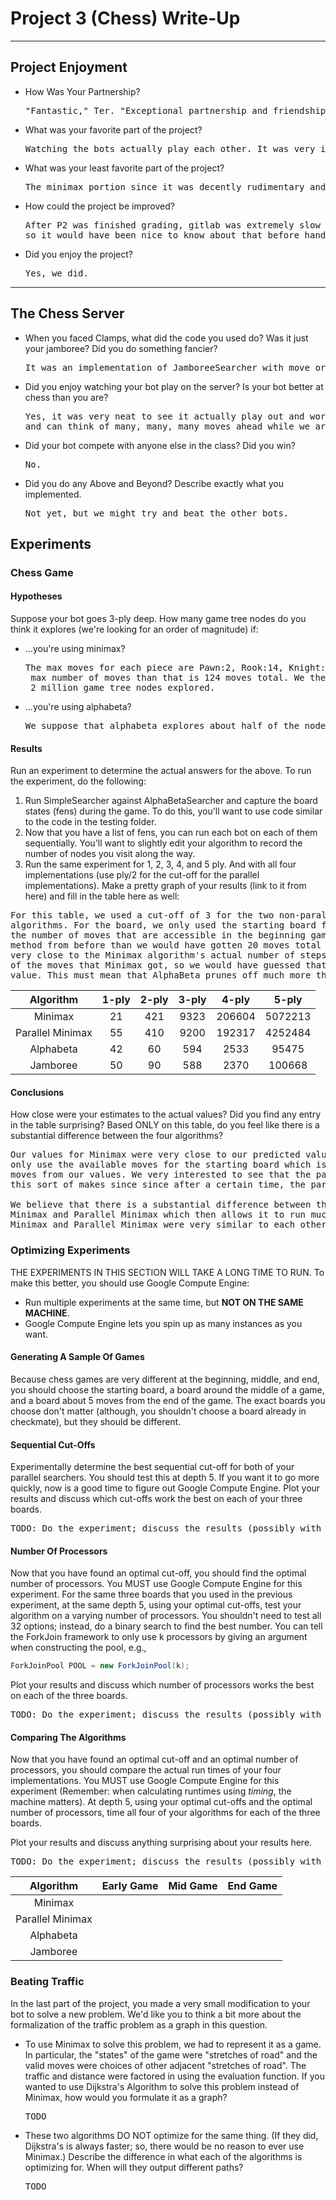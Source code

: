 # Project 3 (Chess) Write-Up #
--------

## Project Enjoyment ##
- How Was Your Partnership?
  <pre>"Fantastic," Ter. "Exceptional partnership and friendship <3," Jacob. It was a lot of fun working as a group for the whole quarter.</pre>
  
- What was your favorite part of the project?
  <pre>Watching the bots actually play each other. It was very interesting to see them figure out the best moves to take.</pre>

- What was your least favorite part of the project?
  <pre>The minimax portion since it was decently rudimentary and a little boring.</pre>

- How could the project be improved?
  <pre>After P2 was finished grading, gitlab was extremely slow and would just pend for hours due to the heavy load from P2 running,
  so it would have been nice to know about that before hand so that we could have acted accordingly.</pre>

- Did you enjoy the project?
  <pre>Yes, we did.</pre>
    
-----

## The Chess Server ##
- When you faced Clamps, what did the code you used do?  Was it just your jamboree?  Did you do something fancier?
  <pre>It was an implementation of JamboreeSearcher with move ordering added.</pre>

- Did you enjoy watching your bot play on the server?  Is your bot better at chess than you are?
  <pre>Yes, it was very neat to see it actually play out and work. The bot is much better at chess than we are since you know, it's a computer
  and can think of many, many, many moves ahead while we are just mortal humans.</pre>

- Did your bot compete with anyone else in the class?  Did you win?
  <pre>No.</pre>

- Did you do any Above and Beyond?  Describe exactly what you implemented.
  <pre>Not yet, but we might try and beat the other bots.</pre>

## Experiments ##

### Chess Game ###

#### Hypotheses ####
Suppose your bot goes 3-ply deep.  How many game tree nodes do you think
it explores (we're looking for an order of magnitude) if:
 - ...you're using minimax?
    <pre>The max moves for each piece are Pawn:2, Rook:14, Knight:8, Bishop:14, King:8, and Queen:28, so assuming that each piece can do the
    max number of moves than that is 124 moves total. We then go 3-ply deep so that is 124 moves for each depth so that is approximately
    2 million game tree nodes explored.</pre>
 - ...you're using alphabeta?
    <pre>We suppose that alphabeta explores about half of the nodes so we think it will explore around 1 million game tree nodes.</pre>

#### Results ####
Run an experiment to determine the actual answers for the above.  To run
the experiment, do the following:
1. Run SimpleSearcher against AlphaBetaSearcher and capture the board
   states (fens) during the game.  To do this, you'll want to use code
   similar to the code in the testing folder.
2. Now that you have a list of fens, you can run each bot on each of them
   sequentially.  You'll want to slightly edit your algorithm to record the
   number of nodes you visit along the way.
3. Run the same experiment for 1, 2, 3, 4, and 5 ply. And with all four
   implementations (use ply/2 for the cut-off for the parallel
   implementations).  Make a pretty graph of your results (link to it from
   here) and fill in the table here as well:

<pre>For this table, we used a cut-off of 3 for the two non-parallel algorithms and the recommended ply/2 for the parallel
algorithms. For the board, we only used the starting board for a single game which is why our hypothesis was so far off since
the number of moves that are accessible in the beginning game is much less than the total of moves available. If we used our 
method from before than we would have gotten 20 moves total so 3-ply deep would have gotten 8,000 moves to check which is
very close to the Minimax algorithm's actual number of steps. For our method, we said that AlphaBeta would have gotten about half
of the moves that Minimax got, so we would have guessed that there would have been 4,000 which is very far off of the actual 
value. This must mean that AlphaBeta prunes off much more than what we predicted.</pre>


|      Algorithm     | 1-ply | 2-ply | 3-ply | 4-ply | 5-ply |
| :----------------: |:-----:|:-----:|:-----:|:-----:|:-----:|
|       Minimax      |	21   |  421  |  9323 |206604 |5072213|
|  Parallel Minimax  |  55   |  410  |  9200 |192317 |4252484|
|      Alphabeta     |  42   |  60   |  594  | 2533  | 95475 |
|      Jamboree      |  50   |  90   |  588  | 2370  |100668 |

#### Conclusions ####
How close were your estimates to the actual values?  Did you find any
entry in the table surprising?  Based ONLY on this table, do you feel
like there is a substantial difference between the four algorithms?
<pre>Our values for Minimax were very close to our predicted value if we used the same method that we used for the hypothesis, but
only use the available moves for the starting board which is 20 moves so 3-ply deep gets 8,000 moves which is very close to the 9323
moves from our values. We very interested to see that the parallel algorithms weren't too far off from the non-parallel algorithms, but
this sort of makes since since after a certain time, the parallel algorithms call the non-parallel algorithms.

We believe that there is a substantial difference between the four algorithms since AlphaBeta and Jamboree looked at much less moves than
Minimax and Parallel Minimax which then allows it to run much faster. However, AlphaBeta and Jamboree were very similar to each other and
Minimax and Parallel Minimax were very similar to each other.</pre>

### Optimizing Experiments ###
THE EXPERIMENTS IN THIS SECTION WILL TAKE A LONG TIME TO RUN. 
To make this better, you should use Google Compute Engine:
* Run multiple experiments at the same time, but **NOT ON THE SAME MACHINE**.
* Google Compute Engine lets you spin up as many instances as you want.

#### Generating A Sample Of Games ####
Because chess games are very different at the beginning, middle,
and end, you should choose the starting board, a board around the middle
of a game, and a board about 5 moves from the end of the game.  The exact boards
you choose don't matter (although, you shouldn't choose a board already in
checkmate), but they should be different. 

#### Sequential Cut-Offs ####
Experimentally determine the best sequential cut-off for both of your
parallel searchers.  You should test this at depth 5.  If you want it
to go more quickly, now is a good time to figure out Google Compute
Engine.   Plot your results and discuss which cut-offs work the best on each of
your three boards.
<pre>TODO: Do the experiment; discuss the results (possibly with pretty graphs!)</pre>

#### Number Of Processors ####
Now that you have found an optimal cut-off, you should find the optimal
number of processors. You MUST use Google Compute Engine for this
experiment. For the same three boards that you used in the previous 
experiment, at the same depth 5, using your optimal cut-offs, test your
algorithm on a varying number of processors.  You shouldn't need to test all 32
options; instead, do a binary search to find the best number. You can tell the 
ForkJoin framework to only use k processors by giving an argument when
constructing the pool, e.g.,
```java
ForkJoinPool POOL = new ForkJoinPool(k);
```
Plot your results and discuss which number of processors works the best on each
of the three boards.
<pre>TODO: Do the experiment; discuss the results (possibly with pretty graphs!)</pre>

#### Comparing The Algorithms ####
Now that you have found an optimal cut-off and an optimal number of processors, 
you should compare the actual run times of your four implementations. You MUST
use Google Compute Engine for this experiment (Remember: when calculating
runtimes using *timing*, the machine matters).  At depth 5, using your optimal 
cut-offs and the optimal number of processors, time all four of your algorithms
for each of the three boards.

Plot your results and discuss anything surprising about your results here.
<pre>TODO: Do the experiment; discuss the results (possibly with pretty graphs!)</pre>

|      Algorithm     | Early Game | Mid Game | End Game |
| :----------------: |:----------:|:--------:|:--------:|
|       Minimax      |            |          |          |
|  Parallel Minimax  |            |          |          |
|      Alphabeta     |            |          |          |
|      Jamboree      |            |          |          |


### Beating Traffic ###
In the last part of the project, you made a very small modification to your bot
to solve a new problem.  We'd like you to think a bit more about the 
formalization of the traffic problem as a graph in this question.  
- To use Minimax to solve this problem, we had to represent it as a game. In
  particular, the "states" of the game were "stretches of road" and the valid
  moves were choices of other adjacent "stretches of road".  The traffic and
  distance were factored in using the evaluation function.  If you wanted to use
  Dijkstra's Algorithm to solve this problem instead of Minimax, how would you
  formulate it as a graph?
  <pre>TODO</pre>

- These two algorithms DO NOT optimize for the same thing.  (If they did,
  Dijkstra's is always faster; so, there would be no reason to ever use
  Minimax.)  Describe the difference in what each of the algorithms is
  optimizing for.  When will they output different paths?
  <pre>TODO</pre>